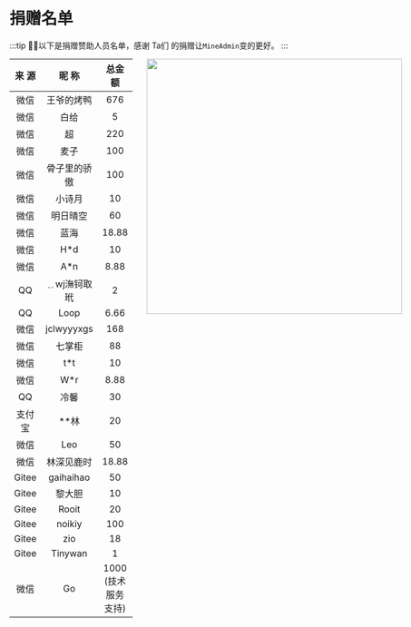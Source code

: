 # 捐赠名单

:::tip
💝🎉以下是捐赠赞助人员名单，感谢 Ta们 的捐赠让`MineAdmin`变的更好。
:::

<div class="donation">

| 来  源           | 昵  称          |总金额          |
| ------------- |:-------------:|:-------------:|
| 微信 | 王爷的烤鸭 | 676 |
| 微信 | 白给 | 5 |
| 微信 | 超 | 220 |
| 微信 | 麦子 | 100 |
| 微信 | 骨子里的骄傲 | 100 |
| 微信 | 小诗月 | 10 |
| 微信 | 明日晴空 | 60 |
| 微信 | 蓝海 | 18.88 |
| 微信 | H*d | 10 |
| 微信 | A*n | 8.88 |
| QQ | ﹎wj潕钶取玳 | 2 |
| QQ | Loop | 6.66 |
| 微信 | jclwyyyxgs | 168 |
| 微信 | 七掌柜 | 88 |
| 微信 | t*t | 10 |
| 微信 | W*r | 8.88 |
| QQ | 冷馨 | 30 |
| 支付宝 | **林 | 20 |
| 微信 | Leo | 50 |
| 微信 | 林深见鹿时 | 18.88 |
| Gitee | gaihaihao | 50 |
| Gitee | 黎大胆 | 10 |
| Gitee | Rooit | 20 |
| Gitee | noikiy | 100 |
| Gitee | zio | 18 |
| Gitee | Tinywan | 1 |
| 微信 | Go | 1000 (技术服务支持) |


<div class="qrcode">
    <img src="https://doc.mineadmin.com/qrcode.jpg" width="450" />
</div>

</div>

<style scoped>
.theme-default-content:not(.custom) {
  position: relative;
}
table {
  display: inline-table !important;
  width: 530px;
  margin: 0;
}
table tbody td {
  text-align:center;
}
.donation {
  display: flex;
}

.qrcode {
 margin-left: 25px;
}
</style>